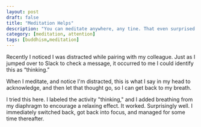 ```yaml
---
layout: post
draft: false
title: "Meditation Helps"
description: "You can meditate anywhere, any tine. That even surprised me."
category: [meditation, attention]
tags: [buddhism,meditation]
---
```


Recently I noticed I was distracted while pairing with my colleague. Just as I jumped over to Slack to check a message, 
it occurred to me I could identify this as “thinking.” 

When I meditate, and notice I'm distracted, this is what I say in my head to acknowledge, and then let that thought 
go, so I can get back to my breath.

I tried this here. I labeled the activity "thinking," and I added breathing from my diaphragm to encourage a 
relaxing effect. It worked. Surprisingly well. I immediately switched back, got back into focus, and managed 
for some time thereafter. 
